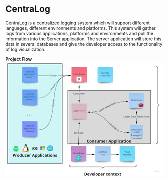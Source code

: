 # CentraLog

CentraLog is a centralized logging system which will support different languages, different environments and platforms. This system will gather logs from various applications, platforms and environments and pull the information into the Server application. The server application will store this data in several databases and give the developer access to the functionality of log visualization.

**Project Flow**<br/>
![Project flow](https://github.com/ankit2104/Centralog/blob/master/Architecture_project.png)
